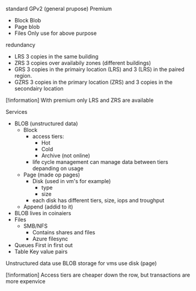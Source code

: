 
standard GPv2 (general prupose)
Premium 
- Block Blob
- Page blob
- Files
Only use for above purpose

redundancy 
- LRS 3 copies in the same building
- ZRS 3 copies over availabily zones (different buildings)
- GRS 3 copies in the primairy location (LRS) and 3 (LRS) in the paired region.
- GZRS 3 copies in the primary location (ZRS) and 3 copies in the secondairy location

[!information]
With premium only LRS and ZRS are available

Services
- BLOB (unstructured data)
    - Block
        - access tiers:
            - Hot
            - Cold
            - Archive (not online)
        - life cycle management can manage data between tiers depanding on usage
    - Page (made op pages)
        - Disk (used in vm's for example)
            - type
            - size
        - each disk has different tiers, size, iops and troughput
    - Append (addid to it)
- BLOB lives in coinaiers
- Files
    - SMB/NFS
        - Contains shares and files
        - Azure filesync
- Queues First in first out
- Table Key value pairs

Unstructured data use BLOB
storage for vms use disk (page)


[!information]
Access tiers are cheaper down the row, but transactions are more expenvice
